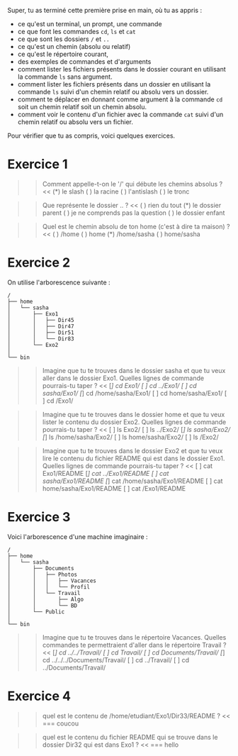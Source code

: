 Super, tu as terminé cette première prise en main, où tu as appris :

* ce qu'est un terminal, un prompt, une commande
* ce que font les commandes `cd`, `ls` et `cat`
* ce que sont les dossiers `/` et `..`
* ce qu'est un chemin (absolu ou relatif)
* ce qu'est le répertoire courant,
* des exemples de commandes et d'arguments
* comment lister les fichiers présents dans le dossier courant  en utilisant la commande `ls` sans argument.
* comment lister les fichiers présents dans un dossier en utilisant la commande `ls` suivi d'un chemin relatif ou absolu vers un dossier.
* comment te déplacer en donnant comme argument à la commande `cd` soit un chemin relatif soit un chemin absolu.
* comment voir le contenu d'un fichier avec la commande `cat` suivi d'un chemin relatif ou absolu vers un fichier.

Pour vérifier que tu as compris, voici quelques exercices.

# Exercice 1

>> Comment appelle-t-on le '/' qui débute les chemins absolus ? <<
(*) le slash
( ) la racine
( ) l'antislash
( ) le tronc


>> Que représente le dossier .. ? <<
( ) rien du tout
(*) le dossier parent
( ) je ne comprends pas la question
( ) le dossier enfant


>> Quel est le chemin absolu de ton home (c'est à dire ta maison) ? <<
( ) /home
( ) home
(*) /home/sasha
( ) home/sasha

# Exercice 2

On utilise l'arborescence suivante :

```
/
├── home
│   └── sasha
│       ├── Exo1
│       │   ├── Dir45
│       │   ├── Dir47
│       │   ├── Dir51
│       │   └── Dir83
│       └── Exo2
│   
└── bin
``` 


>> Imagine que tu te trouves dans le dossier sasha et que tu veux aller dans le dossier Exo1. Quelles lignes de commande pourrais-tu taper ? <<
[*] cd Exo1/
[ ] cd ../Exo1/
[ ] cd sasha/Exo1/
[*] cd /home/sasha/Exo1/
[ ] cd home/sasha/Exo1/
[ ] cd /Exo1/

>> Imagine que tu te trouves dans le dossier home et que tu veux lister le contenu du dossier Exo2. Quelles lignes de commande pourrais-tu taper ? <<
[ ] ls Exo2/
[ ] ls ../Exo2/
[*] ls sasha/Exo2/
[*] ls /home/sasha/Exo2/
[ ] ls home/sasha/Exo2/
[ ] ls /Exo2/


>> Imagine que tu te trouves dans le dossier Exo2 et que tu veux lire le contenu du fichier README qui est dans le dossier Exo1. Quelles lignes de commande pourrais-tu taper ? <<
[ ] cat Exo1/README
[*] cat ../Exo1/README
[ ] cat sasha/Exo1/README
[*] cat /home/sasha/Exo1/README
[ ] cat home/sasha/Exo1/README
[ ] cat /Exo1/README

# Exercice 3

Voici l'arborescence d'une machine imaginaire :

```
/
├── home
│   └── sasha
│       ├── Documents
│       │   ├── Photos
│       │   │   ├── Vacances
│       │   │   └── Profil
│       │   └── Travail
│       │       ├── Algo
│       │       └── BD
│       └── Public
│   
└── bin
``` 

>> Imagine que tu te trouves dans le répertoire Vacances. Quelles commandes te permettraient d'aller dans le répertoire Travail  ? <<
[*] cd ../../Travail/
[ ] cd Travail/
[ ] cd Documents/Travail/
[*] cd ../../../Documents/Travail/
[ ] cd ../Travail/
[ ] cd ../Documents/Travail/



# Exercice 4

>> quel est le contenu de /home/etudiant/Exo1/Dir33/README ? <<
=== coucou


>> quel est le contenu du fichier README qui se trouve dans le dossier Dir32 qui est dans Exo1 ? <<
=== hello



